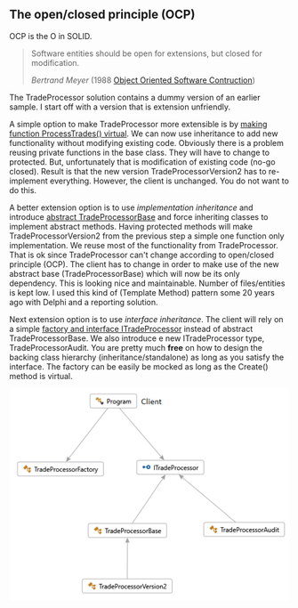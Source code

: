 ## The open/closed principle (OCP)
OCP is the O in SOLID.

> Software entities should be open for extensions, but closed for modification. 
> 
> <cite>Bertrand Meyer</cite> (1988 [Object Oriented Software Contruction](https://www.amazon.co.uk/Object-oriented-Software-Construction-Prentice-International/dp/0136290493))

The TradeProcessor solution contains a dummy version of an earlier sample. I start off with a version that is extension unfriendly. 

A simple option to make TradeProcessor more extensible is by [making function ProcessTrades() virtual](https://github.com/Systemutvikler/AdaptiveCode2e/commit/86cc1faa9229fc7fc7f2065774a999ed0171670c?diff=split). We can now use inheritance to add new functionality without modifying existing code. Obviously there is a problem reusing private functions in the base class. They will have to change to protected. But, unfortunately that is modification of existing code (no-go closed). Result is that the new version TradeProcessorVersion2 has to re-implement everything. However, the client is unchanged. You do not want to do this.

A better extension option is to use _implementation inheritance_ and introduce [abstract TradeProcessorBase](https://github.com/Systemutvikler/AdaptiveCode2e/commit/a327db80acae18c596c913ae6421df8d2e22e07c?diff=split) and force inheriting classes to implement abstract methods. Having protected methods will make TradeProcessorVersion2 from the previous step a simple one function only implementation. We reuse most of the functionality from TradeProcessor. That is ok since TradeProcessor can't change according to open/closed principle (OCP). The client has to change in order to make use of the new abstract base (TradeProcessorBase) which will now be its only dependency. This is looking nice and maintainable. Number of files/entities is kept low. I used this kind of (Template Method) pattern some 20 years ago with Delphi and a reporting solution. 

Next extension option is to use _interface inheritance_. The client will rely on a simple [factory and interface ITradeProcessor](https://github.com/Systemutvikler/AdaptiveCode2e/commit/bdc5e385434dd8ea2bccae4778d7faca4b01cf31) instead of abstract TradeProcessorBase. We also introduce e new ITradeProcessor type, TradeProcessorAudit. You are pretty much **free** on how to design the backing class hierarchy (inheritance/standalone) as long as you satisfy the interface. The factory can be easily be mocked as long as the Create() method is virtual.

![Interface Inheritance](TradeProcessor/InterfaceInheritance.png)